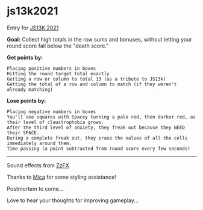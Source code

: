 # js13k2021
Entry for [JS13K 2021](https://js13kgames.com)

**Goal:** Collect high totals in the row sums and bonuses, without letting your round score fall below the "death score."</p>

**Get points by:**
  
    Placing positive numbers in boxes
    Hitting the round target total exactly 
    Getting a row or column to total 13 (as a tribute to JS13k) 
    Getting the total of a row and column to match (if they weren't already matching)

**Lose points by:**

    Placing negative numbers in boxes
    You'll see squares with Spacey turning a pale red, then darker red, as their level of claustrophobia grows. 
    After the third level of anxiety, they freak out because they NEED their SPACE. 
    During a complete freak out, they erase the values of all the cells immediately around them.
    Time passing (a point subtracted from round score every few seconds)

---
Sound effects from [ZzFX](https://killedbyapixel.github.io/ZzFX/)

Thanks to [Mica](https://mikaelafishman.com) for some styling assistance!

Postmortem to come...

Love to hear your thoughts for improving gameplay...
